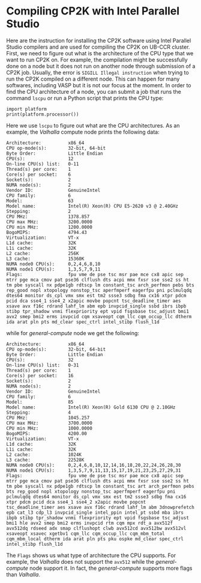 # Compiling CP2K with Intel Parallel Studio


Here are the instruction for installing the CP2K software using Intel Parallel Studio compilers and are 
used for compiling the CP2K on UB-CCR cluster. 
First, we need to figure out what is the architecture of the CPU type that we want 
to run CP2K on. For example, the compilation might be successfully done on a node but 
it does not run on another node through submission of a CP2K job. Usually, the error is
`SIGILL Illegal instruction` when trying to run the CP2K compiled on a different node. This
can happen for many softwares, including VASP but it is not our focus at the moment.
In order to find the CPU architecture of a node, you can submit a job that runs the command `lscpu` or run a Python
script that prints the CPU type:

```
import platform
print(platform.processor())
```

Here we use `lscpu` to figure out what are the CPU architectures. As an example, the _Valhalla_ compute node prints the 
following data:

```
Architecture:          x86_64
CPU op-mode(s):        32-bit, 64-bit
Byte Order:            Little Endian
CPU(s):                12
On-line CPU(s) list:   0-11
Thread(s) per core:    1
Core(s) per socket:    6
Socket(s):             2
NUMA node(s):          2
Vendor ID:             GenuineIntel
CPU family:            6
Model:                 63
Model name:            Intel(R) Xeon(R) CPU E5-2620 v3 @ 2.40GHz
Stepping:              2
CPU MHz:               1378.857
CPU max MHz:           3200.0000
CPU min MHz:           1200.0000
BogoMIPS:              4794.43
Virtualization:        VT-x
L1d cache:             32K
L1i cache:             32K
L2 cache:              256K
L3 cache:              15360K
NUMA node0 CPU(s):     0,2,4,6,8,10
NUMA node1 CPU(s):     1,3,5,7,9,11
Flags:                 fpu vme de pse tsc msr pae mce cx8 apic sep mtrr pge mca cmov pat pse36 clflush dts acpi mmx fxsr sse sse2 ss ht tm pbe syscall nx pdpe1gb rdtscp lm constant_tsc arch_perfmon pebs bts rep_good nopl xtopology nonstop_tsc aperfmperf eagerfpu pni pclmulqdq dtes64 monitor ds_cpl vmx smx est tm2 ssse3 sdbg fma cx16 xtpr pdcm pcid dca sse4_1 sse4_2 x2apic movbe popcnt tsc_deadline_timer aes xsave avx f16c rdrand lahf_lm abm epb invpcid_single ssbd ibrs ibpb stibp tpr_shadow vnmi flexpriority ept vpid fsgsbase tsc_adjust bmi1 avx2 smep bmi2 erms invpcid cqm xsaveopt cqm_llc cqm_occup_llc dtherm ida arat pln pts md_clear spec_ctrl intel_stibp flush_l1d
```

while for _general-compute_ node we get the following:

```
Architecture:          x86_64
CPU op-mode(s):        32-bit, 64-bit
Byte Order:            Little Endian
CPU(s):                32
On-line CPU(s) list:   0-31
Thread(s) per core:    1
Core(s) per socket:    16
Socket(s):             2
NUMA node(s):          2
Vendor ID:             GenuineIntel
CPU family:            6
Model:                 85
Model name:            Intel(R) Xeon(R) Gold 6130 CPU @ 2.10GHz
Stepping:              4
CPU MHz:               1045.257
CPU max MHz:           3700.0000
CPU min MHz:           1000.0000
BogoMIPS:              4200.00
Virtualization:        VT-x
L1d cache:             32K
L1i cache:             32K
L2 cache:              1024K
L3 cache:              22528K
NUMA node0 CPU(s):     0,2,4,6,8,10,12,14,16,18,20,22,24,26,28,30
NUMA node1 CPU(s):     1,3,5,7,9,11,13,15,17,19,21,23,25,27,29,31
Flags:                 fpu vme de pse tsc msr pae mce cx8 apic sep mtrr pge mca cmov pat pse36 clflush dts acpi mmx fxsr sse sse2 ss ht tm pbe syscall nx pdpe1gb rdtscp lm constant_tsc art arch_perfmon pebs bts rep_good nopl xtopology nonstop_tsc aperfmperf eagerfpu pni pclmulqdq dtes64 monitor ds_cpl vmx smx est tm2 ssse3 sdbg fma cx16 xtpr pdcm pcid dca sse4_1 sse4_2 x2apic movbe popcnt tsc_deadline_timer aes xsave avx f16c rdrand lahf_lm abm 3dnowprefetch epb cat_l3 cdp_l3 invpcid_single intel_ppin intel_pt ssbd mba ibrs ibpb stibp tpr_shadow vnmi flexpriority ept vpid fsgsbase tsc_adjust bmi1 hle avx2 smep bmi2 erms invpcid rtm cqm mpx rdt_a avx512f avx512dq rdseed adx smap clflushopt clwb avx512cd avx512bw avx512vl xsaveopt xsavec xgetbv1 cqm_llc cqm_occup_llc cqm_mbm_total cqm_mbm_local dtherm ida arat pln pts pku ospke md_clear spec_ctrl intel_stibp flush_l1d
```

The `Flags` shows us what type of architecture the CPU supports. For example, the _Valhalla_ does not support the `avx512` while the _general-compute_ node support it. In fact, the _general-compute_ supports more flags than _Valhalla_. 
